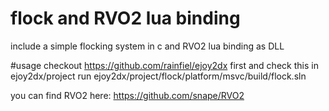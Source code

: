 flock and RVO2 lua binding
===============
include a simple flocking system in c and RVO2 lua binding as DLL

#usage
checkout https://github.com/rainfiel/ejoy2dx first and check this in ejoy2dx/project
run ejoy2dx/project/flock/platform/msvc/build/flock.sln

you can find RVO2 here: https://github.com/snape/RVO2
